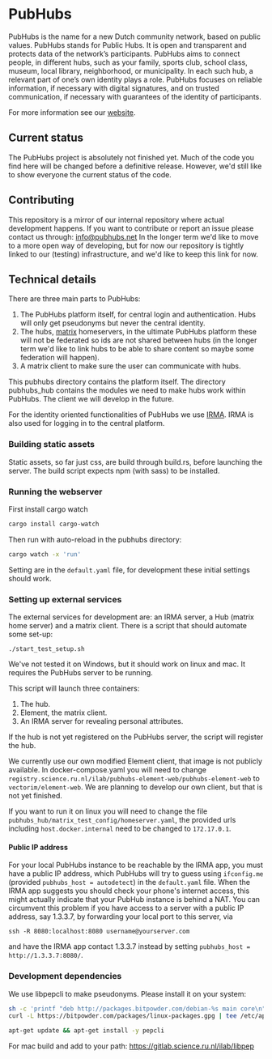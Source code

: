 # PubHubs

PubHubs is the name for a new Dutch community network, based on public values. PubHubs stands for Public Hubs. 
It is open and transparent and protects data of the network’s participants. PubHubs aims to connect people, 
in different hubs, such as your family, sports club, school class, museum, local library, neighborhood, or municipality.
In each such hub, a relevant part of one’s own identity plays a role. 
PubHubs focuses on reliable information, if necessary with digital signatures, and on trusted communication, 
if necessary with guarantees of the identity of participants.

For more information see our [website](https://pubhubs.net/en/).

## Current status

The PubHubs project is absolutely not finished yet. Much of the code you find here will be changed before a definitive release.
However, we'd still like to show everyone the current status of the code.

## Contributing

This repository is a mirror of our internal repository where actual development happens. If you want to contribute or report an issue please contact us through: info@pubhubs.net
In the longer term we'd like to move to a more open way of developing, but for now our repository is tightly linked to our (testing) infrastructure, and we'd like to keep this link for now.

## Technical details

There are three main parts to PubHubs:
1. The PubHubs platform itself, for central login and authentication. Hubs will only get pseudonyms but never the central identity.
2. The hubs, [matrix](https://matrix.org/) homeservers, in the ultimate PubHubs platform these will not be federated so ids are not shared between hubs (in the longer term we'd like to link hubs to be able to share content so  maybe some federation will happen).
3. A matrix client to make sure the user can communicate with hubs.

This pubhubs directory contains the platform itself. The directory pubhubs_hub contains the modules we need to make hubs work within PubHubs. The client we will develop in the future. 

For the identity oriented functionalities of PubHubs we use [IRMA](https://irma.app/). IRMA is also used for logging in to the central platform.

### Building static assets

Static assets, so far just css, are build through build.rs, before launching the server. The build script expects npm (with sass) to be installed.

### Running the webserver

First install cargo watch
```bash
cargo install cargo-watch
``` 

Then run with auto-reload in the pubhubs directory: 
```bash
cargo watch -x 'run'
```

Setting are in the `default.yaml` file, for development these initial settings should work.

### Setting up external services 
The external services for development are: an IRMA server, a Hub (matrix home server) and a matrix client. There
is a script that should automate some set-up: 
```
./start_test_setup.sh 
```
We've not tested it on Windows, but it should work on linux and mac. It requires the
PubHubs server to be running. 

This script will launch three containers:
1. The hub.
2. Element, the matrix client.
3. An IRMA server for revealing personal attributes. 

If the hub is not yet registered on the PubHubs server, the script will register the hub.

We currently use our own modified Element client, that image is not publicly available. In docker-compose.yaml you will need to change `registry.science.ru.nl/ilab/pubhubs-element-web/pubhubs-element-web` to
`vectorim/element-web`. We are planning to develop our own client, but that is not yet finished.

If you want to run it on linux you will need to change the file `pubhubs_hub/matrix_test_config/homeserver.yaml`,
the provided urls including `host.docker.internal` need to be changed to `172.17.0.1`.

#### Public IP address
For your local PubHubs instance to be reachable by the IRMA app, you must have a public IP address, which PubHubs will try to guess using `ifconfig.me` (provided `pubhubs_host = autodetect`) in the `default.yaml` file.  When the IRMA app suggests you should check your phone's internet access, this might actually indicate that your PubHub instance is behind a NAT.  You can circumvent this problem if you have access to a server with a public IP address, say 1.3.3.7, by forwarding your local port to this server, via
```
ssh -R 8080:localhost:8080 username@yourserver.com
```
and have the IRMA app contact 1.3.3.7 instead by setting `pubhubs_host = http://1.3.3.7:8080/`.


### Development dependencies

We use libpepcli to make pseudonyms. Please install it on your system:
```bash
sh -c 'printf "deb http://packages.bitpowder.com/debian-%s main core\n" `lsb_release -cs`' | tee /etc/apt/sources.list.d/bitpowder-repo.list
curl -L https://bitpowder.com/packages/linux-packages.gpg | tee /etc/apt/trusted.gpg.d/bitpowder.asc

apt-get update && apt-get install -y pepcli
```

For mac build and add to your path: https://gitlab.science.ru.nl/ilab/libpep
